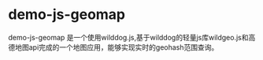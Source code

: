 # demo-js-geomap

demo-js-geomap 是一个使用wilddog.js,基于wilddog的轻量js库wildgeo.js和高德地图api完成的一个地图应用，能够实现实时的geohash范围查询。
